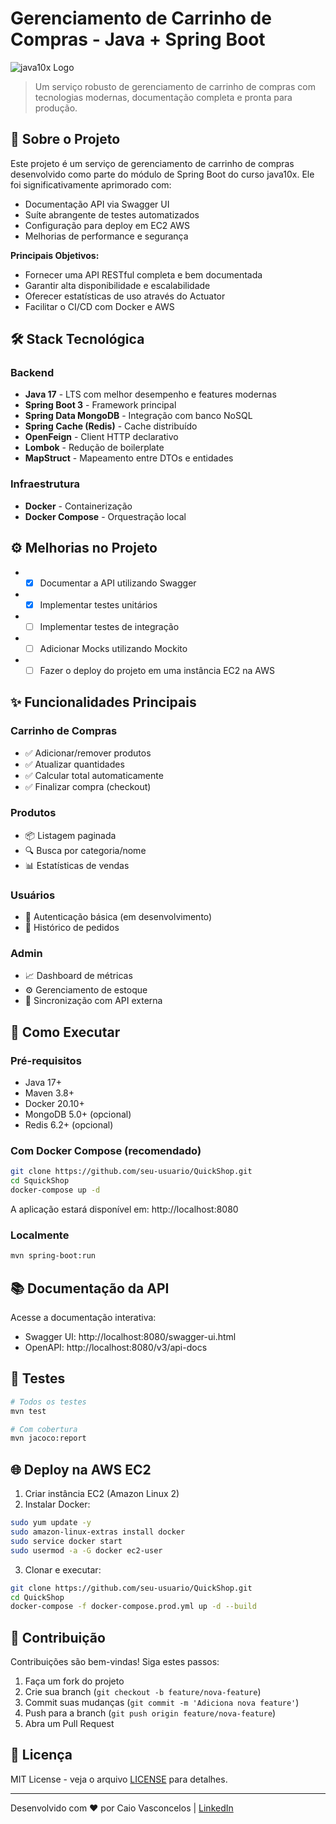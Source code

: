 # Gerenciamento de Carrinho de Compras - Java + Spring Boot

![java10x Logo](https://java10x.dev/wp-content/uploads/2024/12/logo-java.png)

> Um serviço robusto de gerenciamento de carrinho de compras com tecnologias modernas, documentação completa e pronta para produção.

## 📖 Sobre o Projeto

Este projeto é um serviço de gerenciamento de carrinho de compras desenvolvido como parte do módulo de Spring Boot do curso java10x. Ele foi significativamente aprimorado com:

- Documentação API via Swagger UI
- Suíte abrangente de testes automatizados
- Configuração para deploy em EC2 AWS
- Melhorias de performance e segurança

**Principais Objetivos:**
- Fornecer uma API RESTful completa e bem documentada
- Garantir alta disponibilidade e escalabilidade
- Oferecer estatísticas de uso através do Actuator
- Facilitar o CI/CD com Docker e AWS

## 🛠 Stack Tecnológica

### Backend
- **Java 17** - LTS com melhor desempenho e features modernas
- **Spring Boot 3** - Framework principal
- **Spring Data MongoDB** - Integração com banco NoSQL
- **Spring Cache (Redis)** - Cache distribuído
- **OpenFeign** - Client HTTP declarativo
- **Lombok** - Redução de boilerplate
- **MapStruct** - Mapeamento entre DTOs e entidades

### Infraestrutura
- **Docker** - Containerização
- **Docker Compose** - Orquestração local

## ⚙️ Melhorias no Projeto
- - [x] Documentar a API utilizando Swagger
- - [x] Implementar testes unitários
- - [ ] Implementar testes de integração
- - [ ] Adicionar Mocks utilizando Mockito
- - [ ] Fazer o deploy do projeto em uma instância EC2 na AWS

## ✨ Funcionalidades Principais

### Carrinho de Compras
- ✅ Adicionar/remover produtos
- ✅ Atualizar quantidades
- ✅ Calcular total automaticamente
- ✅ Finalizar compra (checkout)

### Produtos
- 📦 Listagem paginada
- 🔍 Busca por categoria/nome
- 📊 Estatísticas de vendas

### Usuários
- 🔐 Autenticação básica (em desenvolvimento)
- 👤 Histórico de pedidos

### Admin
- 📈 Dashboard de métricas
- ⚙️ Gerenciamento de estoque
- 🔄 Sincronização com API externa

## 🚀 Como Executar

### Pré-requisitos
- Java 17+
- Maven 3.8+
- Docker 20.10+
- MongoDB 5.0+ (opcional)
- Redis 6.2+ (opcional)

### Com Docker Compose (recomendado)
```bash
git clone https://github.com/seu-usuario/QuickShop.git
cd SquickShop
docker-compose up -d
```

A aplicação estará disponível em: http://localhost:8080

### Localmente
```bash
mvn spring-boot:run
```

## 📚 Documentação da API

Acesse a documentação interativa:
- Swagger UI: http://localhost:8080/swagger-ui.html
- OpenAPI: http://localhost:8080/v3/api-docs

## 🧪 Testes

```bash
# Todos os testes
mvn test

# Com cobertura
mvn jacoco:report
```

## 🌐 Deploy na AWS EC2

1. Criar instância EC2 (Amazon Linux 2)
2. Instalar Docker:
```bash
sudo yum update -y
sudo amazon-linux-extras install docker
sudo service docker start
sudo usermod -a -G docker ec2-user
```

3. Clonar e executar:
```bash
git clone https://github.com/seu-usuario/QuickShop.git
cd QuickShop
docker-compose -f docker-compose.prod.yml up -d --build
```

## 🤝 Contribuição

Contribuições são bem-vindas! Siga estes passos:

1. Faça um fork do projeto
2. Crie sua branch (`git checkout -b feature/nova-feature`)
3. Commit suas mudanças (`git commit -m 'Adiciona nova feature'`)
4. Push para a branch (`git push origin feature/nova-feature`)
5. Abra um Pull Request

## 📄 Licença

MIT License - veja o arquivo [LICENSE](LICENSE) para detalhes.

---

Desenvolvido com ❤️ por Caio Vasconcelos | [LinkedIn](https://linkedin.com/in/cabavas)
